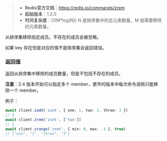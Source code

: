 > - **Redis官方文档**：https://redis.io/commands/zrem
> - **起始版本**：1.2.0
> - **时间复杂度**：O(M*log(N)) N 是排序集中的总元素数量，M 是需要移除的元素数量。

从排序集移除指定成员。不存在的成员会被忽略。

如果 key 存在但是对应的值不是排序集会返回错误。

### 返回值

返回从排序集中移除的成员数量，但是不包括不存在的成员。

**注意**：2.4 版本开始可以指定多个 member，更早的版本中每次命令调用只能移除一个 member。

例子：

```typescript
await client.zadd('zset', { one: 1, two: 2, three: 3 })
// 3
await client.zrem('zset', ['two'])
// 1
await client.zrange('zset', { min: 0, max: -1 }, true)
// ["one", "1", "three", "3"]
```
